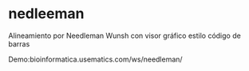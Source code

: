 nedleeman
=========

Alineamiento por Needleman Wunsh con visor gráfico estilo código de barras

Demo:bioinformatica.usematics.com/ws/needleman/
